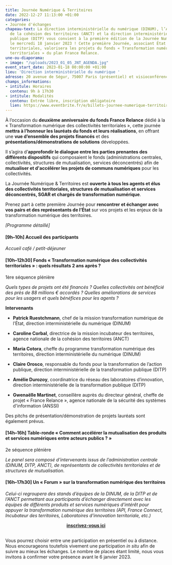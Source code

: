 ```yaml
---
title: Journée Numérique & Territoires
date: 2022-12-27 11:13:00 +01:00
categories:
- Journée d'échanges
chapeau-text: La direction interministérielle du numérique (DINUM), l’Agence nationale
  de la cohésion des territoires (ANCT) et la direction interministérielle de la transformation
  publique (DITP) vous convient à la première édition de la Journée Numérique & Territoires,
  le mercredi 18 janvier 2023 ! Cette première Journée, associant État et collectivités
  territoriales, valorisera les projets du fonds « Transformation numérique des collectivités
  territoriales » du plan France Relance.
une-ou-diaporama:
- image: "/uploads/2023_01_05_JNT_AGENDA.jpg"
event_start_date: 2023-01-18 00:00:00 +01:00
lieu: 'Direction interministérielle du numérique '
adresse: 20 avenue de Ségur, 75007 Paris (présentiel) et visioconférence
champs_informations:
- intitule: Horaires
  contenu: 9h à 17h30
- intitule: Modalités
  contenu: Entrée libre, inscription obligatoire
  lien: https://www.eventbrite.fr/e/billets-journee-numerique-territoires-492720509307
---
```


À l’occasion du **deuxième anniversaire du fonds France Relance** dédié à la « Transformation numérique des collectivités territoriales », cette journée **mettra à l’honneur les lauréats du fonds et leurs réalisations**, en offrant une **vue d’ensemble des projets financés** et des **présentations/démonstrations de solutions** développées.

Il s’agira d’**approfondir le dialogue entre les parties prenantes des différents dispositifs** qui composaient le fonds (administrations centrales, collectivités, structures de mutualisation, services déconcentrés) afin de **mutualiser et d'accélérer les projets de communs numériques** pour les collectivités.

La Journée Numérique & Territoires est **ouverte à tous les agents et élus des collectivités territoriales, structures de mutualisation et services déconcentrés, SGAR et chargés de transformation numérique**.

Prenez part à cette première Journée pour **rencontrer et échanger avec vos pairs et des représentants de l’État** sur vos projets et les enjeux de la transformation numérique des territoires.

*\[Programme détaillé\]*

#### **\[9h–10h\] Accueil des participants**

*Accueil café / petit-déjeuner*

#### **\[10h–12h30\] Fonds « Transformation numérique des collectivités territoriales » : quels résultats 2 ans après ?**
1ère séquence plénière

*Quels types de projets ont été financés ? Quelles collectivités ont bénéficié des près de 88 millions € accordés ? Quelles améliorations de services pour les usagers et quels bénéfices pour les agents ?*

**Intervenants**

* **Patrick Ruestchmann**, chef de la mission transformation numérique de l’État, direction interministérielle du numérique (DINUM)

* **Caroline Corbal**, directrice de la mission incubateur des territoires, agence nationale de la cohésion des territoires (ANCT)

* **Maria Cotora**, cheffe du programme transformation numérique des territoires, direction interministérielle du numérique (DINUM)

* **Claire Orosco**, responsable du fonds pour la transformation de l’action publique, direction interministérielle de la transformation publique (DITP)

* **Amélie Durozoy**, coordinatrice du réseau des laboratoires d’innovation, direction interministérielle de la transformation publique (DITP)

* **Gwenaëlle Martinet**, conseillère auprès du directeur général, cheffe de projet « France Relance », agence nationale de la sécurité des systèmes d'information (ANSSI)

Des pitchs de présentation/démonstration de projets lauréats sont également prévus.

#### **\[14h–16h\] Table-ronde « Comment accélérer la mutualisation des produits et services numériques entre acteurs publics ? »**
2e séquence plénière

*Le panel sera composé d’intervenants issus de l’administration centrale (DINUM, DITP, ANCT), de représentants de collectivités territoriales et de structures de mutualisation.*

#### **\[16h–17h30\] Un « Forum » sur la transformation numérique des territoires**
*Celui-ci regroupera des stands d’équipes de la DINUM, de la DITP et de l’ANCT permettant aux participants d’échanger directement avec les équipes de différents produits et services numériques d’intérêt pour appuyer la transformation numérique des territoires (API, France Connect, Incubateur des territoires, Laboratoires d’innovation territoriale, etc.)*


<div align="center" style="margin-bottom: 30px"><a href="https://www.eventbrite.fr/e/billets-journee-numerique-territoires-492720509307" class="button" title="inscrivez-vous ici - Lien externe"><b>inscrivez-vous ici</b></a></div> 
<div class="encadre noir" style="margin-bottom:20px"><p style="margin-top: 20px;"> Vous pourrez choisir entre une participation en présentiel ou à distance. Nous encourageons toutefois vivement une participation  <i>in situ</i> afin de suivre au mieux les échanges. Le nombre de places étant limité, nous vous invitons à confirmer votre présence avant le 6 janvier 2023.</p></div>